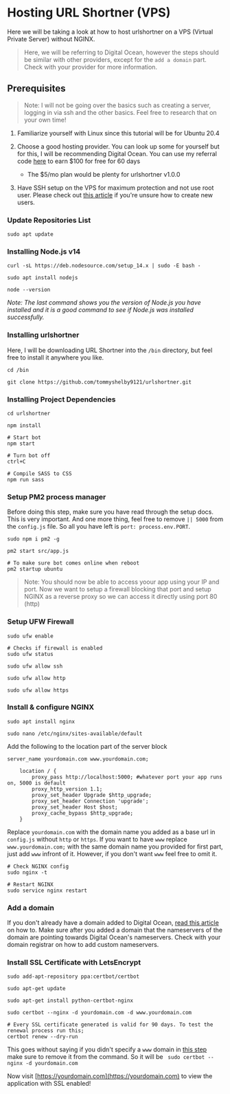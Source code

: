 # Hosting URL Shortner (VPS)

Here we will be taking a look at how to host urlshortner on a VPS (Virtual Private Server) without NGINX.

> Here, we will be referring to Digital Ocean, however the steps should be similar with other providers, except for the `add a domain` part. Check with your provider for more information.

## Prerequisites
> Note: I will not be going over the basics such as creating a server, logging in via ssh and the other basics. Feel free to research that on your own time!

1. Familiarize yourself with Linux since this tutorial will be for Ubuntu 20.4

2. Choose a good hosting provider. You can look up some for yourself but for this, I will be recommending Digital Ocean. You can use my referral code [here](https://m.do.co/c/0ca904582444) to earn $100 for free for 60 days
    - The $5/mo plan would be plenty for urlshortner v1.0.0

3. Have SSH setup on the VPS for maximum protection and not use root user. Please check out [this article](https://www.digitalocean.com/community/tutorials/initial-server-setup-with-ubuntu-20-04) if you're unsure how to create new users.

### Update Repositories List
```shell script
sudo apt update
```

### Installing Node.js v14
```shell script
curl -sL https://deb.nodesource.com/setup_14.x | sudo -E bash -

sudo apt install nodejs

node --version
```
_Note: The last command shows you the version of Node.js you have installed and it is a good command to see if Node.js was installed successfully._

### Installing urlshortner

Here, I will be downloading URL Shortner into the `/bin` directory, but feel free to install it anywhere you like.

```shell script
cd /bin

git clone https://github.com/tommyshelby9121/urlshortner.git
```

### Installing Project Dependencies
```shell script
cd urlshortner

npm install

# Start bot
npm start

# Turn bot off
ctrl+C

# Compile SASS to CSS
npm run sass
```

### Setup PM2 process manager

Before doing this step, make sure you have read through the setup docs. This is very important. And one more thing, feel free to remove `|| 5000` from the `config.js` file. So all you have left is `port: process.env.PORT`.
```shell script
sudo npm i pm2 -g

pm2 start src/app.js

# To make sure bot comes online when reboot
pm2 startup ubuntu
```

> Note: You should now be able to access yoour app using your IP and port. Now we want to setup a firewall blocking that port and setup NGINX as a reverse proxy so we can access it directly using port 80 (http)

### Setup UFW Firewall
```shell script
sudo ufw enable

# Checks if firewall is enabled
sudo ufw status

sudo ufw allow ssh

sudo ufw allow http

sudo ufw allow https
```

### Install & configure NGINX
```shell script
sudo apt install nginx

sudo nano /etc/nginx/sites-available/default
```
Add the following to the location part of the server block

```shell script
server_name yourdomain.com www.yourdomain.com;

    location / {
        proxy_pass http://localhost:5000; #whatever port your app runs on, 5000 is default
        proxy_http_version 1.1;
        proxy_set_header Upgrade $http_upgrade;
        proxy_set_header Connection 'upgrade';
        proxy_set_header Host $host;
        proxy_cache_bypass $http_upgrade;
    }
```
Replace `yourdomain.com` with the domain name you added as a base url in `config.js` without `http` or `https`. If you want to have `www` replace `www.yourdomain.com;` with the same domain name you provided for first part, just add `www` infront of it. However, if you don't want `www` feel free to omit it.

```shell script
# Check NGINX config
sudo nginx -t

# Restart NGINX
sudo service nginx restart
```

### Add a domain
If you don't already have a domain added to Digital Ocean, [read this article](https://www.digitalocean.com/docs/networking/dns/how-to/add-domains/) on how to. Make sure after you added a domain that the nameservers of the domain are pointing towards Digital Ocean's nameservers. Check with your domain registrar on how to add custom nameservers.

### Install SSL Certificate with LetsEncrypt
```shell script
sudo add-apt-repository ppa:certbot/certbot

sudo apt-get update

sudo apt-get install python-certbot-nginx

sudo certbot --nginx -d yourdomain.com -d www.yourdomain.com

# Every SSL certificate generated is valid for 90 days. To test the renewal process run this;
certbot renew --dry-run
```
This goes without saying if you didn't specify a `www` domain in [this step]() make sure to remove it from the command. So it will be `
sudo certbot --nginx -d yourdomain.com`

Now visit [https://yourdomain.com](https://yourdomain.com) to view the application with SSL enabled!